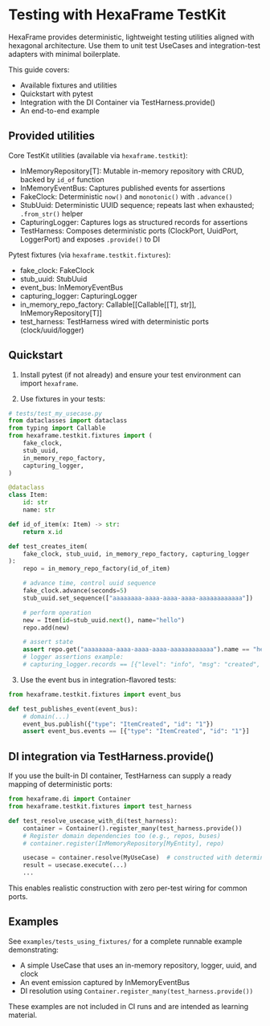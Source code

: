 # Testing with HexaFrame TestKit

HexaFrame provides deterministic, lightweight testing utilities aligned with hexagonal architecture. Use them to unit test UseCases and integration-test adapters with minimal boilerplate.

This guide covers:
- Available fixtures and utilities
- Quickstart with pytest
- Integration with the DI Container via TestHarness.provide()
- An end-to-end example

## Provided utilities

Core TestKit utilities (available via `hexaframe.testkit`):
- InMemoryRepository[T]: Mutable in-memory repository with CRUD, backed by `id_of` function
- InMemoryEventBus: Captures published events for assertions
- FakeClock: Deterministic `now()` and `monotonic()` with `.advance()`
- StubUuid: Deterministic UUID sequence; repeats last when exhausted; `.from_str()` helper
- CapturingLogger: Captures logs as structured records for assertions
- TestHarness: Composes deterministic ports (ClockPort, UuidPort, LoggerPort) and exposes `.provide()` to DI

Pytest fixtures (via `hexaframe.testkit.fixtures`):
- fake_clock: FakeClock
- stub_uuid: StubUuid
- event_bus: InMemoryEventBus
- capturing_logger: CapturingLogger
- in_memory_repo_factory: Callable[[Callable[[T], str]], InMemoryRepository[T]]
- test_harness: TestHarness wired with deterministic ports (clock/uuid/logger)

## Quickstart

1) Install pytest (if not already) and ensure your test environment can import `hexaframe`.

2) Use fixtures in your tests:

```python
# tests/test_my_usecase.py
from dataclasses import dataclass
from typing import Callable
from hexaframe.testkit.fixtures import (
    fake_clock,
    stub_uuid,
    in_memory_repo_factory,
    capturing_logger,
)

@dataclass
class Item:
    id: str
    name: str

def id_of_item(x: Item) -> str:
    return x.id

def test_creates_item(
    fake_clock, stub_uuid, in_memory_repo_factory, capturing_logger
):
    repo = in_memory_repo_factory(id_of_item)

    # advance time, control uuid sequence
    fake_clock.advance(seconds=5)
    stub_uuid.set_sequence(["aaaaaaaa-aaaa-aaaa-aaaa-aaaaaaaaaaaa"])

    # perform operation
    new = Item(id=stub_uuid.next(), name="hello")
    repo.add(new)

    # assert state
    assert repo.get("aaaaaaaa-aaaa-aaaa-aaaa-aaaaaaaaaaaa").name == "hello"
    # logger assertions example:
    # capturing_logger.records == [{"level": "info", "msg": "created", "fields": {...}}]
```

3) Use the event bus in integration-flavored tests:

```python
from hexaframe.testkit.fixtures import event_bus

def test_publishes_event(event_bus):
    # domain(...)
    event_bus.publish({"type": "ItemCreated", "id": "1"})
    assert event_bus.events == [{"type": "ItemCreated", "id": "1"}]
```

## DI integration via TestHarness.provide()

If you use the built-in DI container, TestHarness can supply a ready mapping of deterministic ports:

```python
from hexaframe.di import Container
from hexaframe.testkit.fixtures import test_harness

def test_resolve_usecase_with_di(test_harness):
    container = Container().register_many(test_harness.provide())
    # Register domain dependencies too (e.g., repos, buses)
    # container.register(InMemoryRepository[MyEntity], repo)

    usecase = container.resolve(MyUseCase)  # constructed with deterministic ports
    result = usecase.execute(...)
    ...
```

This enables realistic construction with zero per-test wiring for common ports.

## Examples

See `examples/tests_using_fixtures/` for a complete runnable example demonstrating:
- A simple UseCase that uses an in-memory repository, logger, uuid, and clock
- An event emission captured by InMemoryEventBus
- DI resolution using `Container.register_many(test_harness.provide())`

These examples are not included in CI runs and are intended as learning material.
